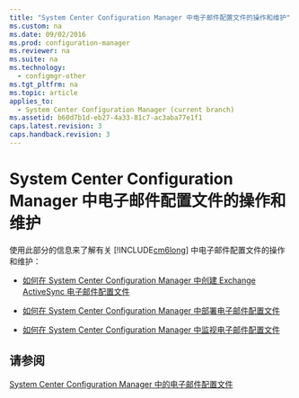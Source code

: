 ```yaml
---
title: "System Center Configuration Manager 中电子邮件配置文件的操作和维护"
ms.custom: na
ms.date: 09/02/2016
ms.prod: configuration-manager
ms.reviewer: na
ms.suite: na
ms.technology: 
  - configmgr-other
ms.tgt_pltfrm: na
ms.topic: article
applies_to: 
  - System Center Configuration Manager (current branch)
ms.assetid: b60d7b1d-eb27-4a33-81c7-ac3aba77e1f1
caps.latest.revision: 3
caps.handback.revision: 3
---
```

# System Center Configuration Manager 中电子邮件配置文件的操作和维护
使用此部分的信息来了解有关 [!INCLUDE[cm6long](../LocTest/includes/cm6long_md.md)] 中电子邮件配置文件的操作和维护：  
  
-   [如何在 System Center Configuration Manager 中创建 Exchange ActiveSync 电子邮件配置文件](../LocTest/How-to-create-Exchange-ActiveSync-email-profiles-in-System-Center-Configuration-Manager.md)  
  
-   [如何在 System Center Configuration Manager 中部署电子邮件配置文件](../LocTest/How-to-deploy-email-profiles-in-System-Center-Configuration-Manager.md)  
  
-   [如何在 System Center Configuration Manager 中监视电子邮件配置文件](../LocTest/How-to-monitor-email-profiles-in-System-Center-Configuration-Manager.md)  
  
## 请参阅  
 [System Center Configuration Manager 中的电子邮件配置文件](../LocTest/Email-profiles-in-System-Center-Configuration-Manager.md)